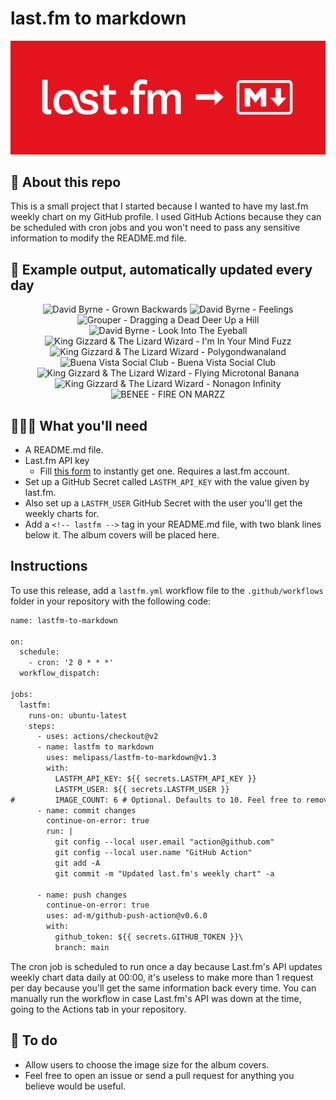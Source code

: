 # last.fm to markdown

![banner](banner.png)

## 🤖 About this repo
This is a small project that I started because I wanted to have my last.fm weekly chart on my GitHub profile. I used GitHub Actions because they can be scheduled with cron jobs and you won't need to pass any sensitive information to modify the README.md file.

## 🎵 Example output, automatically updated every day
<!-- lastfm -->
<p align="center"><img src="https://lastfm.freetls.fastly.net/i/u/64s/254e2ed0799a218db9f476ffe4b54a72.jpg" title="David Byrne - Grown Backwards"> <img src="https://lastfm.freetls.fastly.net/i/u/64s/8e55a56074c04492a0512272ada7b656.png" title="David Byrne - Feelings"> <img src="https://lastfm.freetls.fastly.net/i/u/64s/c03e014f960b452a808d3167335876c6.png" title="Grouper - Dragging a Dead Deer Up a Hill"> <img src="https://lastfm.freetls.fastly.net/i/u/64s/f5ece1d252b04b689ff6b821c1f0c395.jpg" title="David Byrne - Look Into The Eyeball"> <img src="https://lastfm.freetls.fastly.net/i/u/64s/3f17671d88380e1665af8ef7f0f88d5b.jpg" title="King Gizzard & The Lizard Wizard - I'm In Your Mind Fuzz"> <img src="https://lastfm.freetls.fastly.net/i/u/64s/63287ae3739a01fe90e2809f8270c64a.jpg" title="King Gizzard & The Lizard Wizard - Polygondwanaland"> <img src="https://lastfm.freetls.fastly.net/i/u/64s/7cca22966906be978ef06b1db481bd87.jpg" title="Buena Vista Social Club - Buena Vista Social Club"> <img src="https://lastfm.freetls.fastly.net/i/u/64s/205d1d3eb0eb5e4d08ceb3d9721ab2bc.jpg" title="King Gizzard & The Lizard Wizard - Flying Microtonal Banana"> <img src="https://lastfm.freetls.fastly.net/i/u/64s/45d2570199853ec87e5da6dd8c1ea1a3.jpg" title="King Gizzard & The Lizard Wizard - Nonagon Infinity"> <img src="https://lastfm.freetls.fastly.net/i/u/64s/806323c613f4318e4d29c86c25f8468b.jpg" title="BENEE - FIRE ON MARZZ"> </p>

          
## 👩🏽‍💻 What you'll need
* A README.md file.
* Last.fm API key
  * Fill [this form](https://www.last.fm/api/account/create) to instantly get one. Requires a last.fm account.
* Set up a GitHub Secret called ```LASTFM_API_KEY``` with the value given by last.fm.
* Also set up a ```LASTFM_USER``` GitHub Secret with the user you'll get the weekly charts for.
* Add a ```<!-- lastfm -->``` tag in your README.md file, with two blank lines below it. The album covers will be placed here.

## Instructions
To use this release, add a ```lastfm.yml``` workflow file to the ```.github/workflows``` folder in your repository with the following code:
```diff
name: lastfm-to-markdown

on:
  schedule:
    - cron: '2 0 * * *'
  workflow_dispatch:

jobs:
  lastfm:
    runs-on: ubuntu-latest
    steps:
      - uses: actions/checkout@v2
      - name: lastfm to markdown
        uses: melipass/lastfm-to-markdown@v1.3
        with:
          LASTFM_API_KEY: ${{ secrets.LASTFM_API_KEY }}
          LASTFM_USER: ${{ secrets.LASTFM_USER }}
#         IMAGE_COUNT: 6 # Optional. Defaults to 10. Feel free to remove this line if you want.
      - name: commit changes
        continue-on-error: true
        run: |
          git config --local user.email "action@github.com"
          git config --local user.name "GitHub Action"
          git add -A
          git commit -m "Updated last.fm's weekly chart" -a

      - name: push changes
        continue-on-error: true
        uses: ad-m/github-push-action@v0.6.0
        with:
          github_token: ${{ secrets.GITHUB_TOKEN }}\
          branch: main
```
The cron job is scheduled to run once a day because Last.fm's API updates weekly chart data daily at 00:00, it's useless to make more than 1 request per day because you'll get the same information back every time. You can manually run the workflow in case Last.fm's API was down at the time, going to the Actions tab in your repository.

## 🚧 To do
* Allow users to choose the image size for the album covers.
* Feel free to open an issue or send a pull request for anything you believe would be useful.
